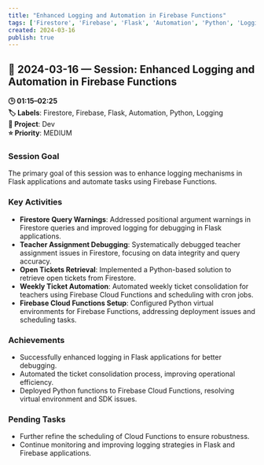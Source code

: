 ```yaml
---
title: "Enhanced Logging and Automation in Firebase Functions"
tags: ['Firestore', 'Firebase', 'Flask', 'Automation', 'Python', 'Logging']
created: 2024-03-16
publish: true
---
```


## 📅 2024-03-16 — Session: Enhanced Logging and Automation in Firebase Functions

**🕒 01:15–02:25**  
**🏷️ Labels**: Firestore, Firebase, Flask, Automation, Python, Logging  
**📂 Project**: Dev  
**⭐ Priority**: MEDIUM  


### Session Goal
The primary goal of this session was to enhance logging mechanisms in Flask applications and automate tasks using Firebase Functions.

### Key Activities
- **Firestore Query Warnings**: Addressed positional argument warnings in Firestore queries and improved logging for debugging in Flask applications.
- **Teacher Assignment Debugging**: Systematically debugged teacher assignment issues in Firestore, focusing on data integrity and query accuracy.
- **Open Tickets Retrieval**: Implemented a Python-based solution to retrieve open tickets from Firestore.
- **Weekly Ticket Automation**: Automated weekly ticket consolidation for teachers using Firebase Cloud Functions and scheduling with cron jobs.
- **Firebase Cloud Functions Setup**: Configured Python virtual environments for Firebase Functions, addressing deployment issues and scheduling tasks.

### Achievements
- Successfully enhanced logging in Flask applications for better debugging.
- Automated the ticket consolidation process, improving operational efficiency.
- Deployed Python functions to Firebase Cloud Functions, resolving virtual environment and SDK issues.

### Pending Tasks
- Further refine the scheduling of Cloud Functions to ensure robustness.
- Continue monitoring and improving logging strategies in Flask and Firebase applications.
